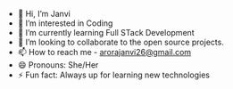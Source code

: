 - 👋 Hi, I’m Janvi
- 👀 I’m interested in Coding
- 🌱 I’m currently learning Full STack Development
- 💞️ I’m looking to collaborate to the open source projects.
- 📫 How to reach me - arorajanvi26@gmail.com
- 😄 Pronouns: She/Her
- ⚡ Fun fact: Always up for learning new technologies

<!---
janviarora5/janviarora5 is a ✨ special ✨ repository because its `README.md` (this file) appears on your GitHub profile.
You can click the Preview link to take a look at your changes.
--->
